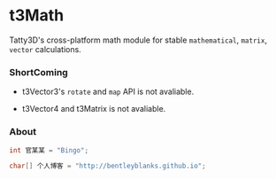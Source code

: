 # t3Math

Tatty3D's cross-platform math module for stable ```mathematical```, ```matrix```, ```vector``` calculations. 



### ShortComing

- t3Vector3's ```rotate``` and ```map``` API is not avaliable.
  
- t3Vector4 and t3Matrix is not avaliable.
  


### About

``` cpp
int 官某某 = "Bingo";

char[] 个人博客 = "http://bentleyblanks.github.io";
```